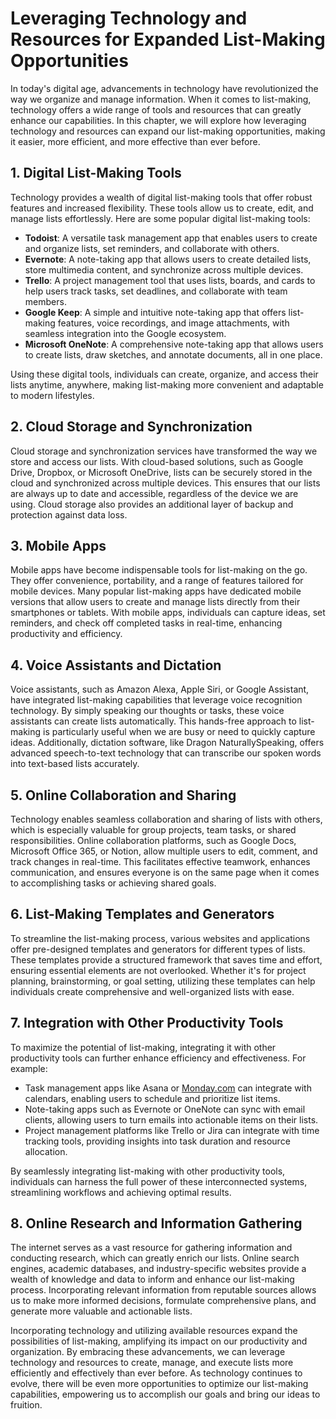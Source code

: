 Leveraging Technology and Resources for Expanded List-Making Opportunities
===================================================================================

In today's digital age, advancements in technology have revolutionized the way we organize and manage information. When it comes to list-making, technology offers a wide range of tools and resources that can greatly enhance our capabilities. In this chapter, we will explore how leveraging technology and resources can expand our list-making opportunities, making it easier, more efficient, and more effective than ever before.

**1. Digital List-Making Tools**
--------------------------------

Technology provides a wealth of digital list-making tools that offer robust features and increased flexibility. These tools allow us to create, edit, and manage lists effortlessly. Here are some popular digital list-making tools:

* **Todoist**: A versatile task management app that enables users to create and organize lists, set reminders, and collaborate with others.
* **Evernote**: A note-taking app that allows users to create detailed lists, store multimedia content, and synchronize across multiple devices.
* **Trello**: A project management tool that uses lists, boards, and cards to help users track tasks, set deadlines, and collaborate with team members.
* **Google Keep**: A simple and intuitive note-taking app that offers list-making features, voice recordings, and image attachments, with seamless integration into the Google ecosystem.
* **Microsoft OneNote**: A comprehensive note-taking app that allows users to create lists, draw sketches, and annotate documents, all in one place.

Using these digital tools, individuals can create, organize, and access their lists anytime, anywhere, making list-making more convenient and adaptable to modern lifestyles.

**2. Cloud Storage and Synchronization**
----------------------------------------

Cloud storage and synchronization services have transformed the way we store and access our lists. With cloud-based solutions, such as Google Drive, Dropbox, or Microsoft OneDrive, lists can be securely stored in the cloud and synchronized across multiple devices. This ensures that our lists are always up to date and accessible, regardless of the device we are using. Cloud storage also provides an additional layer of backup and protection against data loss.

**3. Mobile Apps**
------------------

Mobile apps have become indispensable tools for list-making on the go. They offer convenience, portability, and a range of features tailored for mobile devices. Many popular list-making apps have dedicated mobile versions that allow users to create and manage lists directly from their smartphones or tablets. With mobile apps, individuals can capture ideas, set reminders, and check off completed tasks in real-time, enhancing productivity and efficiency.

**4. Voice Assistants and Dictation**
-------------------------------------

Voice assistants, such as Amazon Alexa, Apple Siri, or Google Assistant, have integrated list-making capabilities that leverage voice recognition technology. By simply speaking our thoughts or tasks, these voice assistants can create lists automatically. This hands-free approach to list-making is particularly useful when we are busy or need to quickly capture ideas. Additionally, dictation software, like Dragon NaturallySpeaking, offers advanced speech-to-text technology that can transcribe our spoken words into text-based lists accurately.

**5. Online Collaboration and Sharing**
---------------------------------------

Technology enables seamless collaboration and sharing of lists with others, which is especially valuable for group projects, team tasks, or shared responsibilities. Online collaboration platforms, such as Google Docs, Microsoft Office 365, or Notion, allow multiple users to edit, comment, and track changes in real-time. This facilitates effective teamwork, enhances communication, and ensures everyone is on the same page when it comes to accomplishing tasks or achieving shared goals.

**6. List-Making Templates and Generators**
-------------------------------------------

To streamline the list-making process, various websites and applications offer pre-designed templates and generators for different types of lists. These templates provide a structured framework that saves time and effort, ensuring essential elements are not overlooked. Whether it's for project planning, brainstorming, or goal setting, utilizing these templates can help individuals create comprehensive and well-organized lists with ease.

**7. Integration with Other Productivity Tools**
------------------------------------------------

To maximize the potential of list-making, integrating it with other productivity tools can further enhance efficiency and effectiveness. For example:

* Task management apps like Asana or [Monday.com](http://Monday.com) can integrate with calendars, enabling users to schedule and prioritize list items.
* Note-taking apps such as Evernote or OneNote can sync with email clients, allowing users to turn emails into actionable items on their lists.
* Project management platforms like Trello or Jira can integrate with time tracking tools, providing insights into task duration and resource allocation.

By seamlessly integrating list-making with other productivity tools, individuals can harness the full power of these interconnected systems, streamlining workflows and achieving optimal results.

**8. Online Research and Information Gathering**
------------------------------------------------

The internet serves as a vast resource for gathering information and conducting research, which can greatly enrich our lists. Online search engines, academic databases, and industry-specific websites provide a wealth of knowledge and data to inform and enhance our list-making process. Incorporating relevant information from reputable sources allows us to make more informed decisions, formulate comprehensive plans, and generate more valuable and actionable lists.

Incorporating technology and utilizing available resources expand the possibilities of list-making, amplifying its impact on our productivity and organization. By embracing these advancements, we can leverage technology and resources to create, manage, and execute lists more efficiently and effectively than ever before. As technology continues to evolve, there will be even more opportunities to optimize our list-making capabilities, empowering us to accomplish our goals and bring our ideas to fruition.

